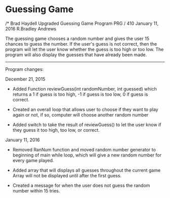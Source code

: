 # Guessing Game

/*	Brad Haydell
Upgraded Guessing Game Program
PRG / 410
January 11, 2016
R.Bradley Andrews

The guessing game chooses a random number and gives the user
15 chances to guess the number.  If the user's guess is not
correct, then the program will let the user know whether the
guess is too high or too low.  The program will also display 
the guesses that have already been made.

************************************************************************

Program changes:

December 21, 2015

- Added Function reviewGuess(int randomNumber, int guessed) which
returns a 1 if guess is too high, -1 if guess is too low, 0 if
guess is correct.

- Created an overall loop that allows user to choose if they want
to play again or not, if so, computer will choose another random
number

- Added switch to take the result of reviewGuess() to let the user
know if they guess it too high, too low, or correct.

January 11, 2016

- Removed RanNum function and moved random number generator to beginning
of main while loop, which will give a new random number for every game
played.

- Added array that will displays all guesses throughout the current game
Array will not be displayed until after the first guess.

- Created a message for when the user does not guess the random number 
within 15 tries. 
